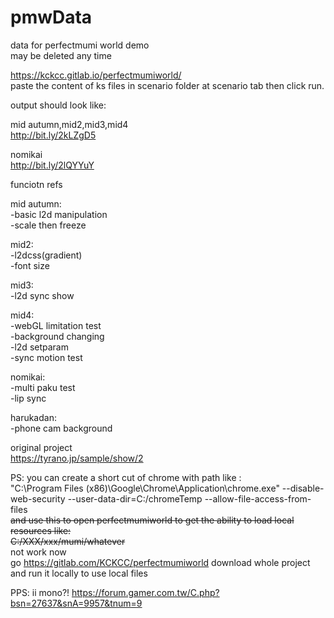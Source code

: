 # pmwData
data for perfectmumi world demo  
may be deleted any time  

https://kckcc.gitlab.io/perfectmumiworld/  
paste the content of ks files in scenario folder at scenario tab then click run.

output should look like:

mid autumn,mid2,mid3,mid4  
http://bit.ly/2kLZgD5

nomikai  
http://bit.ly/2lQYYuY  

funciotn refs

mid autumn:  
-basic l2d manipulation  
-scale then freeze  

mid2:  
-l2dcss(gradient)  
-font size  

mid3:  
-l2d sync show  

mid4:  
-webGL limitation test  
-background changing  
-l2d setparam  
-sync motion test  

nomikai:  
-multi paku test  
-lip sync  

harukadan:  
-phone cam background
  
original project  
https://tyrano.jp/sample/show/2  


PS:
you can create a short cut of chrome with path like :   
"C:\Program Files (x86)\Google\Chrome\Application\chrome.exe" --disable-web-security  --user-data-dir=C:/chromeTemp --allow-file-access-from-files  
~~and use this to open perfectmumiworld to get the ability to load local resources like:  
C:/XXX/xxx/mumi/whatever~~  
not work now  
go https://gitlab.com/KCKCC/perfectmumiworld
download whole project and run it locally to use local files

PPS: ii mono?! https://forum.gamer.com.tw/C.php?bsn=27637&snA=9957&tnum=9
